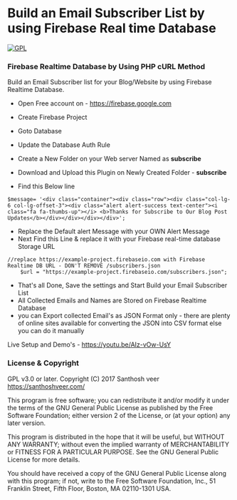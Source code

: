 # Build an Email Subscriber List by using Firebase Real time Database

[![GPL](https://img.shields.io/badge/Liscense-GPL-green.svg)](http://www.gnu.org/licenses/old-licenses/gpl-2.0.en.html)

### Firebase Realtime Database by Using PHP cURL Method

<p>Build an Email Subscriber list for your Blog/Website by using Firebase Realtime Database.</P>

- Open Free account on - https://firebase.google.com
- Create Firebase Project
- Goto Database
- Update the Database Auth Rule




- Create a New Folder on your Web server Named as <b>subscribe</b>
- Download and Upload this Plugin on Newly Created Folder - <b>subscribe</b>
- Find this Below line 


```
$message= '<div class="container"><div class="row"><div class="col-lg-6 col-lg-offset-3"><div class="alert alert-success text-center"><i class="fa fa-thumbs-up"></i> <b>Thanks for Subscribe to Our Blog Post  Updates</b></div></div></div></div>';
```

- Replace the Default alert Message with your OWN Alert Message
- Next Find this Line & replace it with your Firebase real-time database Storage URL

```
//replace https://example-project.firebaseio.com with Firebase Realtime DB URL - DON'T REMOVE /subscribers.json
    $url = "https://example-project.firebaseio.com/subscribers.json";
```

- That's all Done, Save the settings and Start Build your Email Subscriber List
- All Collected Emails and Names are Stored on Firebase Realtime Database
- you can Export collected Email's as JSON Format only - there are plenty of online sites available for converting the JSON into CSV format else you can do it manually

Live Setup and Demo's - https://youtu.be/AIz-vOw-UsY


### License & Copyright

GPL v3.0 or later.
Copyright (C) 2017  Santhosh veer https://santhoshveer.com/

This program is free software; you can redistribute it and/or modify it
under the terms of the GNU General Public License as published by the Free
Software Foundation; either version 2 of the License, or (at your option)
any later version.

This program is distributed in the hope that it will be useful, but WITHOUT
ANY WARRANTY; without even the implied warranty of MERCHANTABILITY or
FITNESS FOR A PARTICULAR PURPOSE.  See the GNU General Public License for
more details.

You should have received a copy of the GNU General Public License along
with this program; if not, write to the Free Software Foundation, Inc.,
51 Franklin Street, Fifth Floor, Boston, MA 02110-1301 USA.


